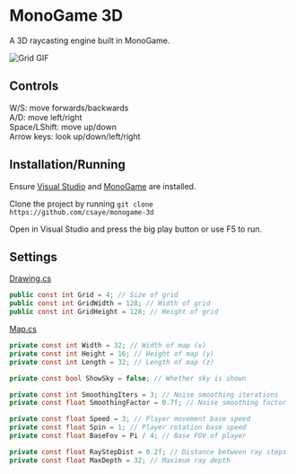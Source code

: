 # MonoGame 3D

A 3D raycasting engine built in MonoGame.

![Grid GIF](https://user-images.githubusercontent.com/27871609/114318182-18328480-9ac9-11eb-9f59-6159689adf67.gif)

## Controls

W/S: move forwards/backwards\
A/D: move left/right\
Space/LShift: move up/down\
Arrow keys: look up/down/left/right

## Installation/Running

Ensure [Visual Studio](https://visualstudio.microsoft.com/downloads/) and [MonoGame](https://www.monogame.net/downloads/) are installed.

Clone the project by running `git clone https://github.com/csaye/monogame-3d`

Open in Visual Studio and press the big play button or use F5 to run.

## Settings

[Drawing.cs](Mono3D/Drawing.cs)
```cs
public const int Grid = 4; // Size of grid
public const int GridWidth = 128; // Width of grid
public const int GridHeight = 128; // Height of grid
```

[Map.cs](Mono3D/Map.cs)
```cs
private const int Width = 32; // Width of map (x)
private const int Height = 16; // Height of map (y)
private const int Length = 32; // Length of map (z)

private const bool ShowSky = false; // Whether sky is shown

private const int SmoothingIters = 3; // Noise smoothing iterations
private const float SmoothingFactor = 0.7f; // Noise smoothing factor

private const float Speed = 3; // Player movement base speed
private const float Spin = 1; // Player rotation base speed
private const float BaseFov = Pi / 4; // Base FOV of player

private const float RayStepDist = 0.2f; // Distance between ray steps
private const float MaxDepth = 32; // Maximum ray depth
```
